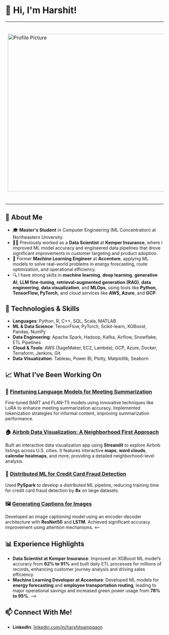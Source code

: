 <!--
**hrs19/hrs19** is a ✨ _special_ ✨ repository because its `README.md` (this file) appears on your GitHub profile.

Here are some ideas to get you started:

- 🔭 I’m currently working on ...
- 🌱 I’m currently learning ...
- 👯 I’m looking to collaborate on ...
- 🤔 I’m looking for help with ...
- 💬 Ask me about ...
- 📫 How to reach me: ...
- 😄 Pronouns: ...
- ⚡ Fun fact: ...
-->

# 👋 Hi, I'm Harshit!
<!--

![Profile Picture](https://media.licdn.com/dms/image/v2/D4E03AQFFfvFz_4Sxjg/profile-displayphoto-shrink_400_400/profile-displayphoto-shrink_400_400/0/1727628230145?e=1733356800&v=beta&t=pm8CXSiIT34c9v94YYJcbYkk3A-jBSlj_nbsVapJhHM)

I’m a **Machine Learning Engineer**/**Data Scientist**. Currently pursuing my Master’s in **Computer Engineering with a Machine Learning concentration** from Northeastern University, soon to graduate in December 2024, I am passionate about solving challenging problems and building impactful ML applications.
-->
<table>
  <tr>
    <td>
      <img src="https://media.licdn.com/dms/image/v2/D4E03AQFFfvFz_4Sxjg/profile-displayphoto-shrink_400_400/profile-displayphoto-shrink_400_400/0/1727628230145?e=1733356800&v=beta&t=pm8CXSiIT34c9v94YYJcbYkk3A-jBSlj_nbsVapJhHM" alt="Profile Picture" width="500">
    </td>
    <td>
      <p>
        I’m a <strong>Machine Learning Engineer</strong>/<strong>Data Scientist</strong>. Currently pursuing my Master’s in <strong>Computer Engineering with a Machine Learning concentration</strong> from Northeastern University, soon to graduate in December 2024, I am passionate about solving challenging problems and building impactful ML applications.
      </p>
    </td>
  </tr>
</table>

## 🚀 About Me

- 🎓 **Master's Student** in Computer Engineering (ML Concentration) at Northeastern University. <!--, with a GPA of **4.00**.-->
- 👨‍💻 Previously worked as a **Data Scientist** at **Kemper Insurance**, where I improved ML model accuracy and engineered data pipelines that drove significant improvements in customer targeting and product adoption.
- 🤖 Former **Machine Learning Engineer** at **Accenture**, applying ML models to solve real-world problems in energy forecasting, route optimization, and operational efficiency.
- 🔍 I have strong skills in **machine learning**, **deep learning**, **generative AI**, **LLM fine-tuning**, **retrieval-augmented generation (RAG)**, **data engineering**, **data visualization**, and **MLOps**, using tools like **Python, TensorFlow, PyTorch**, and cloud services like **AWS, Azure**, and **GCP**.
  
## 🔧 Technologies & Skills

- **Languages**: Python, R, C++, SQL, Scala, MATLAB
- **ML & Data Science**: TensorFlow, PyTorch, Scikit-learn, XGBoost, Pandas, NumPy
- **Data Engineering**: Apache Spark, Hadoop, Kafka, Airflow, Snowflake, ETL Pipelines
- **Cloud & Tools**: AWS (SageMaker, EC2, Lambda), GCP, Azure, Docker, Terraform, Jenkins, Git
- **Data Visualization**: Tableau, Power BI, Plotly, Matplotlib, Seaborn

## 📈 What I’ve Been Working On

### 🚗 [Finetuning Language Models for Meeting Summarization](https://github.com/hrs19/Dialogue-Summarization)
Fine-tuned BART and FLAN-T5 models using innovative techniques like LoRA to enhance meeting summarization accuracy. Implemented tokenization strategies for informal content, improving summarization performance.

### 🏠 [Airbnb Data Visualization: A Neighborhood First Approach](https://github.com/hrs19/airbnb-data-visualization/)
Built an interactive data visualization app using **Streamlit** to explore Airbnb listings across U.S. cities. It features interactive **maps**, **word clouds**, **calendar heatmaps**, and more, providing a detailed neighborhood-level analysis.

### 🏦 [Distributed ML for Credit Card Fraud Detection](https://github.com/hrs19/distributed-ml-credit-fraud-pyspark)
Used **PySpark** to develop a distributed ML pipeline, reducing training time for credit card fraud detection by **8x** on large datasets.

### 🖼️ [Generating Captions for Images](https://github.com/hrs19/Image2Text-CaptionGen/)
Developed an image captioning model using an encoder-decoder architecture with **ResNet50** and **LSTM**. Achieved significant accuracy improvement using attention mechanisms.
<--
## 📊 Experience Highlights

- **Data Scientist at Kemper Insurance**: Improved an XGBoost ML model’s accuracy from **62% to 91%** and built daily ETL processes for millions of records, enhancing customer journey analysis and driving sales efficiency.
- **Machine Learning Developer at Accenture**: Developed ML models for **energy forecasting** and **employee transportation routing**, leading to major operational savings and increased green power usage from **78% to 95%**.
-->
## 📫 Connect With Me!

- **LinkedIn**: [linkedin.com/in/harshitsampgaon](https://www.linkedin.com/in/harshitsampgaon/)
